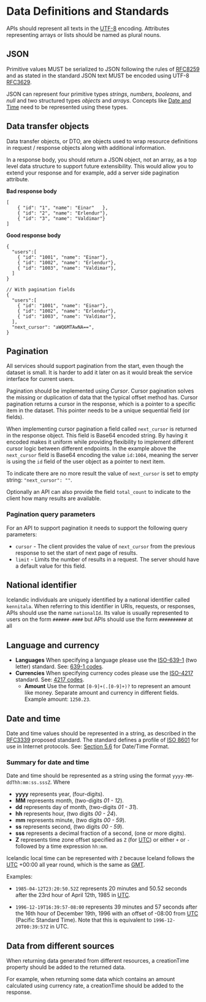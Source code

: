 # Data Definitions and Standards

APIs should represent all texts in the [UTF-8] encoding. Attributes
representing arrays or lists should be named as plural nouns.

## JSON

Primitive values MUST be serialized to JSON following the rules of [RFC8259] and
as stated in the standard JSON text MUST be encoded using UTF-8 [RFC3629].

JSON can represent four primitive types _strings_, _numbers_, _booleans_, and
_null_ and two structured types _objects_ and _arrays_. Concepts like
[Date and Time] need to be represented using these types.

## Data transfer objects

Data transfer objects, or DTO, are objects used to wrap resource definitions in
request / response objects along with additional information.

In a response body, you should return a JSON object, not an array, as a top
level data structure to support future extensibility. This would allow you to
extend your response and for example, add a server side pagination attribute.

**Bad response body**

```
[
    { "id": "1", "name": "Einar"   },
    { "id": "2", "name": "Erlendur"},
    { "id": "3", "name": "Valdimar"}
]
```

**Good response body**

```
{
  "users":[
    { "id": "1001", "name": "Einar"},
    { "id": "1002", "name": "Erlendur"},
    { "id": "1003", "name": "Valdimar"},
  ]
}

// With pagination fields
{
  "users":[
    { "id": "1001", "name": "Einar"},
    { "id": "1002", "name": "Erlendur"},
    { "id": "1003", "name": "Valdimar"},
  ],
  "next_cursor": "aWQ6MTAwNA==",
}
```

## Pagination

All services should support pagination from the start, even though the
dataset is small. It is harder to add it later on as it would break the
service interface for current users.

Pagination should be implemented using _Cursor_. Cursor pagination solves
the missing or duplication of data that the typical offset method has.
Cursor pagination returns a cursor in the response, which is a pointer to
a specific item in the dataset. This pointer needs to be a unique sequential
field (or fields).

When implementing cursor pagination a field called `next_cursor` is returned
in the response object. This field is Base64 encoded string. By having it encoded
makes it uniform while providing flexibility to implement different cursor logic
between different endpoints. In the example above the `next_cursor` field is
Base64 encoding the value `id:1004`, meaning the server is using the `id` field
of the user object as a pointer to next item.

To indicate there are no more result the value of `next_cursor` is set to empty string:
`"next_cursor": ""`.

Optionally an API can also provide the field `total_count` to indicate to the client how
many results are available.

### Pagination query parameters

For an API to support pagination it needs to support the following query parameters:

- `cursor` - The client provides the value of `next_cursor` from the previous
  response to set the start of next page of results.
- `limit` - Limits the number of results in a request. The server should have
  a default value for this field.

## National identifier

Icelandic individuals are uniquely identified by a national identifier called
`kennitala`. When referring to this identifier in URIs, requests, or responses,
APIs should use the name `nationalId`. Its value is usually represented to
users on the form `######-####` but APIs should use the form `##########` at all

## Language and currency

- **Languages** When specifying a language please use the [ISO-639-1]
  (two letter) standard. See: [639-1 codes].
- **Currencies** When specifying currency codes please use the [ISO-4217]
  standard. See: [4217 codes].
  - **Amount** Use the format `[0-9]+(.[0-9]+)?` to represent an amount like
    money. Separate amount and currency in different fields. Example amount:
    `1250.23`.

## Date and time

Date and time values should be represented in a string, as described in the
[RFC3339] proposed standard. The standard defines a profile of [ISO 8601]
for use in Internet protocols. See: [Section 5.6] for Date/Time Format.

### Summary for date and time

Date and time should be represented as a string using
the format `yyyy-MM-ddThh:mm:ss.sssZ`. Where

- **yyyy** represents year, (four-digits).
- **MM** represents month, (two-digits _01 - 12_).
- **dd** represents day of month, (two-digits _01 - 31_).
- **hh** represents hour, (two digits _00 - 24_).
- **mm** represents minute, (two digits _00 - 59_).
- **ss** represents second, (two digits _00 - 59_).
- **sss** represents a decimal fraction of a second, (one or more digits).
- **Z** represents time zone offset specified as `Z` (for [UTC]) or either
  `+` or `-` followed by a time expression `hh:mm`.

Icelandic local time can be represented with `Z` because Iceland follows
the [UTC] +00:00 all year round, which is the same as [GMT].

Examples:

- `1985-04-12T23:20:50.52Z` represents 20 minutes and 50.52 seconds after
  the 23rd hour of April 12th, 1985 in [UTC].

- `1996-12-19T16:39:57-08:00` represents 39 minutes and 57 seconds after the
  16th hour of December 19th, 1996 with an offset of -08:00 from [UTC] (Pacific
  Standard Time). Note that this is equivalent to `1996-12-20T00:39:57Z`
  in UTC.

## Data from different sources

When returning data generated from different resources, a creationTime property
should be added to the returned data.

For example, when returning some data which contains an amount calculated using
currency rate, a creationTime should be added to the response.

[date and time]: #date-and-time
[rfc8259]: https://tools.ietf.org/html/rfc8259
[rfc3629]: https://tools.ietf.org/html/rfc3629
[utf-8]: https://en.wikipedia.org/wiki/UTF-8
[rfc3339]: https://tools.ietf.org/html/rfc3339
[section 5.6]: https://tools.ietf.org/html/rfc3339#section-5.6
[iso 8601]: https://en.wikipedia.org/wiki/ISO_8601
[utc]: https://en.wikipedia.org/wiki/Coordinated_Universal_Time
[gmt]: https://en.wikipedia.org/wiki/Greenwich_Mean_Time
[3166-1]: https://www.iso.org/iso-3166-country-codes.html
[iso-639-1]: https://www.iso.org/standard/22109.html
[639-1 codes]: https://en.wikipedia.org/wiki/List_of_ISO_639-1_codes
[iso-4217]: https://www.iso.org/iso-4217-currency-codes.html
[4217 codes]: https://en.wikipedia.org/wiki/ISO_4217#Active_codes
